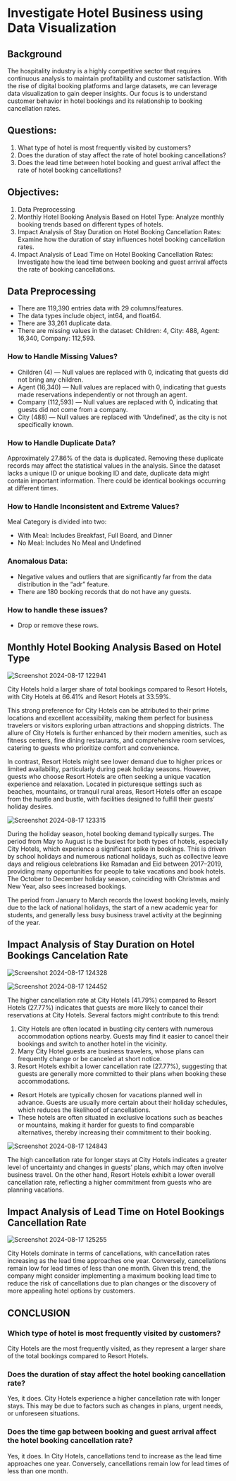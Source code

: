 # Investigate Hotel Business using Data Visualization

## Background
The hospitality industry is a highly competitive sector that requires continuous analysis to maintain profitability and customer satisfaction. With the rise of digital booking platforms and large datasets, we can leverage data visualization to gain deeper insights. Our focus is to understand customer behavior in hotel bookings and its relationship to booking cancellation rates.

## Questions:
1. What type of hotel is most frequently visited by customers?
2. Does the duration of stay affect the rate of hotel booking cancellations?
3. Does the lead time between hotel booking and guest arrival affect the rate of hotel booking cancellations?

## Objectives:
1. Data Preprocessing
2. Monthly Hotel Booking Analysis Based on Hotel Type: Analyze monthly booking trends based on different types of hotels.
3. Impact Analysis of Stay Duration on Hotel Booking Cancellation Rates: Examine how the duration of stay influences hotel booking cancellation rates.
4. Impact Analysis of Lead Time on Hotel Booking Cancellation Rates: Investigate how the lead time between booking and guest arrival affects the rate of booking cancellations.

## Data Preprocessing
- There are 119,390 entries data with 29 columns/features.
- The data types include object, int64, and float64.
- There are 33,261 duplicate data.
- There are missing values in the dataset: Children: 4, City: 488, Agent: 16,340, Company: 112,593.

### How to Handle Missing Values?
- Children (4) — Null values are replaced with 0, indicating that guests did not bring any children.
- Agent (16,340) — Null values are replaced with 0, indicating that guests made reservations independently or not through an agent.
- Company (112,593) — Null values are replaced with 0, indicating that guests did not come from a company.
- City (488) — Null values are replaced with ‘Undefined’, as the city is not specifically known.

### How to Handle Duplicate Data?
Approximately 27.86% of the data is duplicated. Removing these duplicate records may affect the statistical values in the analysis. Since the dataset lacks a unique ID or unique booking ID and date, duplicate data might contain important information. There could be identical bookings occurring at different times.

### How to Handle Inconsistent and Extreme Values?
Meal Category is divided into two:
- With Meal: Includes Breakfast, Full Board, and Dinner
- No Meal: Includes No Meal and Undefined

### Anomalous Data:
- Negative values and outliers that are significantly far from the data distribution in the “adr” feature.
- There are 180 booking records that do not have any guests.

### How to handle these issues?
- Drop or remove these rows.

## Monthly Hotel Booking Analysis Based on Hotel Type

![Screenshot 2024-08-17 122941](https://github.com/user-attachments/assets/2f57fb56-9ecc-42cf-b740-d2e111939556)

City Hotels hold a larger share of total bookings compared to Resort Hotels, with City Hotels at 66.41% and Resort Hotels at 33.59%.

This strong preference for City Hotels can be attributed to their prime locations and excellent accessibility, making them perfect for business travelers or visitors exploring urban attractions and shopping districts. The allure of City Hotels is further enhanced by their modern amenities, such as fitness centers, fine dining restaurants, and comprehensive room services, catering to guests who prioritize comfort and convenience.

In contrast, Resort Hotels might see lower demand due to higher prices or limited availability, particularly during peak holiday seasons. However, guests who choose Resort Hotels are often seeking a unique vacation experience and relaxation. Located in picturesque settings such as beaches, mountains, or tranquil rural areas, Resort Hotels offer an escape from the hustle and bustle, with facilities designed to fulfill their guests’ holiday desires.

![Screenshot 2024-08-17 123315](https://github.com/user-attachments/assets/82921c6d-59f3-45f1-8664-4a77bcb5e88f)

During the holiday season, hotel booking demand typically surges. The period from May to August is the busiest for both types of hotels, especially City Hotels, which experience a significant spike in bookings. This is driven by school holidays and numerous national holidays, such as collective leave days and religious celebrations like Ramadan and Eid between 2017–2019, providing many opportunities for people to take vacations and book hotels. The October to December holiday season, coinciding with Christmas and New Year, also sees increased bookings.

The period from January to March records the lowest booking levels, mainly due to the lack of national holidays, the start of a new academic year for students, and generally less busy business travel activity at the beginning of the year.

## Impact Analysis of Stay Duration on Hotel Bookings Cancelation Rate

![Screenshot 2024-08-17 124328](https://github.com/user-attachments/assets/d1c522c0-e0c0-4c62-88a4-082c14a9b9b3)

![Screenshot 2024-08-17 124452](https://github.com/user-attachments/assets/aded9944-b1f7-4da1-97cc-a6d9dfdcda4b)

The higher cancellation rate at City Hotels (41.79%) compared to Resort Hotels (27.77%) indicates that guests are more likely to cancel their reservations at City Hotels. Several factors might contribute to this trend:

1. City Hotels are often located in bustling city centers with numerous accommodation options nearby. Guests may find it easier to cancel their bookings and switch to another hotel in the vicinity.
2. Many City Hotel guests are business travelers, whose plans can frequently change or be canceled at short notice.
3. Resort Hotels exhibit a lower cancellation rate (27.77%), suggesting that guests are generally more committed to their plans when booking these accommodations.

- Resort Hotels are typically chosen for vacations planned well in advance. Guests are usually more certain about their holiday schedules, which reduces the likelihood of cancellations.
- These hotels are often situated in exclusive locations such as beaches or mountains, making it harder for guests to find comparable alternatives, thereby increasing their commitment to their booking.

![Screenshot 2024-08-17 124843](https://github.com/user-attachments/assets/1a0c1763-f427-4c57-af5c-3dcb1be5d2f4)

The high cancellation rate for longer stays at City Hotels indicates a greater level of uncertainty and changes in guests’ plans, which may often involve business travel. On the other hand, Resort Hotels exhibit a lower overall cancellation rate, reflecting a higher commitment from guests who are planning vacations.

## Impact Analysis of Lead Time on Hotel Bookings Cancellation Rate

![Screenshot 2024-08-17 125255](https://github.com/user-attachments/assets/a3533059-3892-4152-9966-29d3d4a3c26a)

City Hotels dominate in terms of cancellations, with cancellation rates increasing as the lead time approaches one year. Conversely, cancellations remain low for lead times of less than one month. Given this trend, the company might consider implementing a maximum booking lead time to reduce the risk of cancellations due to plan changes or the discovery of more appealing hotel options by customers.

## CONCLUSION

### Which type of hotel is most frequently visited by customers?

City Hotels are the most frequently visited, as they represent a larger share of the total bookings compared to Resort Hotels.

### Does the duration of stay affect the hotel booking cancellation rate?

Yes, it does. City Hotels experience a higher cancellation rate with longer stays. This may be due to factors such as changes in plans, urgent needs, or unforeseen situations.

### Does the time gap between booking and guest arrival affect the hotel booking cancellation rate?

Yes, it does. In City Hotels, cancellations tend to increase as the lead time approaches one year. Conversely, cancellations remain low for lead times of less than one month.

